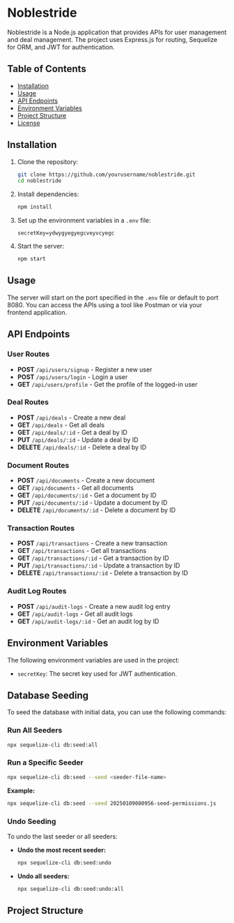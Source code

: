# Noblestride

Noblestride is a Node.js application that provides APIs for user management and deal management. The project uses Express.js for routing, Sequelize for ORM, and JWT for authentication.

## Table of Contents

- [Installation](#installation)
- [Usage](#usage)
- [API Endpoints](#api-endpoints)
- [Environment Variables](#environment-variables)
- [Project Structure](#project-structure)
- [License](#license)

## Installation

1. Clone the repository:
    ```sh
    git clone https://github.com/yourusername/noblestride.git
    cd noblestride
    ```

2. Install dependencies:
    ```sh
    npm install
    ```

3. Set up the environment variables in a `.env` file:
    ```env
    secretKey=ydwygyegyegcveyvcyegc
    ```

4. Start the server:
    ```sh
    npm start
    ```

## Usage

The server will start on the port specified in the `.env` file or default to port 8080. You can access the APIs using a tool like Postman or via your frontend application.

## API Endpoints

### User Routes

- **POST** `/api/users/signup` - Register a new user
- **POST** `/api/users/login` - Login a user
- **GET** `/api/users/profile` - Get the profile of the logged-in user

### Deal Routes

- **POST** `/api/deals` - Create a new deal
- **GET** `/api/deals` - Get all deals
- **GET** `/api/deals/:id` - Get a deal by ID
- **PUT** `/api/deals/:id` - Update a deal by ID
- **DELETE** `/api/deals/:id` - Delete a deal by ID

### Document Routes

- **POST** `/api/documents` - Create a new document
- **GET** `/api/documents` - Get all documents
- **GET** `/api/documents/:id` - Get a document by ID
- **PUT** `/api/documents/:id` - Update a document by ID
- **DELETE** `/api/documents/:id` - Delete a document by ID

### Transaction Routes

- **POST** `/api/transactions` - Create a new transaction
- **GET** `/api/transactions` - Get all transactions
- **GET** `/api/transactions/:id` - Get a transaction by ID
- **PUT** `/api/transactions/:id` - Update a transaction by ID
- **DELETE** `/api/transactions/:id` - Delete a transaction by ID

### Audit Log Routes

- **POST** `/api/audit-logs` - Create a new audit log entry
- **GET** `/api/audit-logs` - Get all audit logs
- **GET** `/api/audit-logs/:id` - Get an audit log by ID

## Environment Variables

The following environment variables are used in the project:

- `secretKey`: The secret key used for JWT authentication.

## Database Seeding

To seed the database with initial data, you can use the following commands:

### Run All Seeders

```sh
npx sequelize-cli db:seed:all
```

### Run a Specific Seeder

```sh
npx sequelize-cli db:seed --seed <seeder-file-name>
```

**Example:**

```sh
npx sequelize-cli db:seed --seed 20250109080956-seed-permissions.js
```

### Undo Seeding

To undo the last seeder or all seeders:

- **Undo the most recent seeder:**
    ```sh
    npx sequelize-cli db:seed:undo
    ```
- **Undo all seeders:**
    ```sh
    npx sequelize-cli db:seed:undo:all
    ```

## Project Structure
